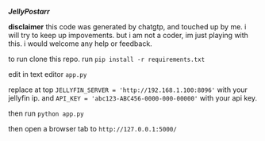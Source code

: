 ***JellyPostarr***

**disclaimer**
this code was generated by chatgtp, and touched up by me.
i will try to keep up impovements. but i am not a coder, im just playing with this.
i would welcome any help or feedback.


to run clone this repo.
run
`pip install -r requirements.txt`

edit in text editor `app.py`

replace at top
`JELLYFIN_SERVER = 'http://192.168.1.100:8096'` with your jellyfin ip.
and
`API_KEY = 'abc123-ABC456-0000-000-00000'` with your api key.


then run 
`python app.py`

then open a browser tab to
`http://127.0.0.1:5000/`
